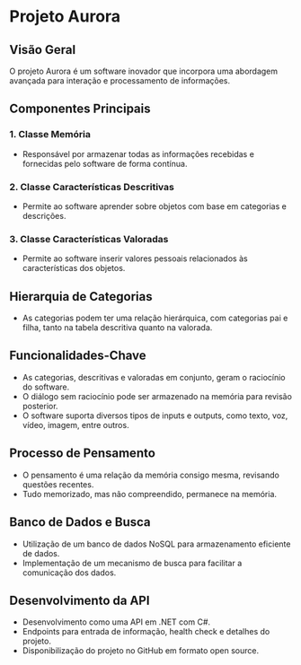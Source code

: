 # Projeto Aurora

## Visão Geral

O projeto Aurora é um software inovador que incorpora uma abordagem avançada para interação e processamento de informações.

## Componentes Principais

### 1. Classe Memória

- Responsável por armazenar todas as informações recebidas e fornecidas pelo software de forma contínua.

### 2. Classe Características Descritivas

- Permite ao software aprender sobre objetos com base em categorias e descrições.

### 3. Classe Características Valoradas

- Permite ao software inserir valores pessoais relacionados às características dos objetos.

## Hierarquia de Categorias

- As categorias podem ter uma relação hierárquica, com categorias pai e filha, tanto na tabela descritiva quanto na valorada.

## Funcionalidades-Chave

- As categorias, descritivas e valoradas em conjunto, geram o raciocínio do software.
- O diálogo sem raciocínio pode ser armazenado na memória para revisão posterior.
- O software suporta diversos tipos de inputs e outputs, como texto, voz, vídeo, imagem, entre outros.

## Processo de Pensamento

- O pensamento é uma relação da memória consigo mesma, revisando questões recentes.
- Tudo memorizado, mas não compreendido, permanece na memória.

## Banco de Dados e Busca

- Utilização de um banco de dados NoSQL para armazenamento eficiente de dados.
- Implementação de um mecanismo de busca para facilitar a comunicação dos dados.

## Desenvolvimento da API

- Desenvolvimento como uma API em .NET com C#.
- Endpoints para entrada de informação, health check e detalhes do projeto.
- Disponibilização do projeto no GitHub em formato open source.